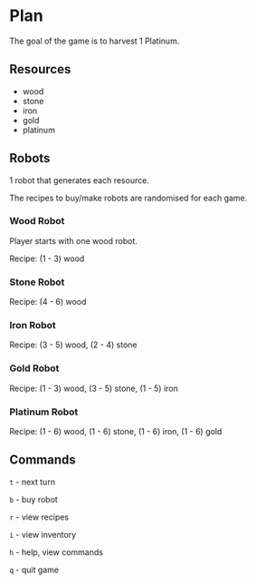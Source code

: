 # Plan

The goal of the game is to harvest 1 Platinum.

## Resources

- wood
- stone
- iron
- gold
- platinum

## Robots

1 robot that generates each resource.

The recipes to buy/make robots are randomised for each game.

### Wood Robot

Player starts with one wood robot.

Recipe:
(1 - 3) wood

### Stone Robot

Recipe: (4 - 6) wood

### Iron Robot

Recipe: (3 - 5) wood, (2 - 4) stone

### Gold Robot

Recipe: (1 - 3) wood, (3 - 5) stone, (1 - 5) iron

### Platinum Robot

Recipe: (1 - 6) wood, (1 - 6) stone, (1 - 6) iron, (1 - 6) gold

## Commands

`t` - next turn

`b` - buy robot

`r` - view recipes

`i` - view inventory

`h` - help, view commands

`q` - quit game